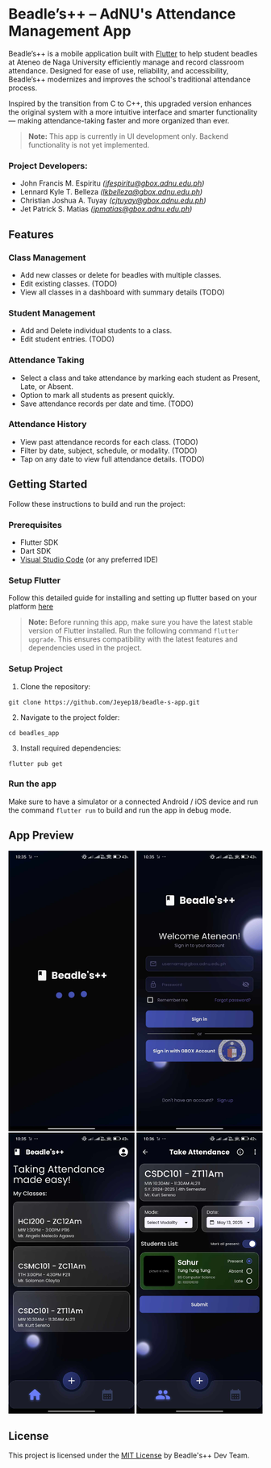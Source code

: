 # Beadle’s++ – AdNU's Attendance Management App

Beadle’s++ is a mobile application built with [Flutter](https://flutter.dev) to help student beadles at Ateneo de Naga University efficiently manage and record classroom attendance. Designed for ease of use, reliability, and accessibility, Beadle’s++ modernizes and improves the school's traditional attendance process.

Inspired by the transition from C to C++, this upgraded version enhances the original system with a more intuitive interface and smarter functionality — making attendance-taking faster and more organized than ever.

> **Note:** This app is currently in UI development only. Backend functionality is not yet implemented.

### Project Developers:

- John Francis M. Espiritu _(jfespiritu@gbox.adnu.edu.ph)_
- Lennard Kyle T. Belleza _(lkbelleza@gbox.adnu.edu.ph)_
- Christian Joshua A. Tuyay _(cjtuyay@gbox.adnu.edu.ph)_
- Jet Patrick S. Matias _(jpmatias@gbox.adnu.edu.ph)_

## Features

### Class Management

- Add new classes or delete for beadles with multiple classes.
- Edit existing classes. (TODO)
- View all classes in a dashboard with summary details (TODO)

### Student Management

- Add and Delete individual students to a class.
- Edit student entries. (TODO)

### Attendance Taking

- Select a class and take attendance by marking each student as Present, Late, or Absent.
- Option to mark all students as present quickly.
- Save attendance records per date and time. (TODO)

### Attendance History

- View past attendance records for each class. (TODO)
- Filter by date, subject, schedule, or modality. (TODO)
- Tap on any date to view full attendance details. (TODO)

## Getting Started

Follow these instructions to build and run the project:

### Prerequisites

- Flutter SDK
- Dart SDK
- [Visual Studio Code](https://code.visualstudio.com/docs/setup/setup-overview) (or any preferred IDE)

### Setup Flutter

Follow this detailed guide for installing and setting up flutter based on your platform [here](https://docs.flutter.dev/get-started/install)

> **Note:** Before running this app, make sure you have the latest stable version of Flutter installed.
> Run the following command `flutter upgrade`. This ensures compatibility with the latest features and dependencies used in the project.

### Setup Project

1. Clone the repository:

```
git clone https://github.com/Jeyep18/beadle-s-app.git
```

2. Navigate to the project folder:

```
cd beadles_app
```

3. Install required dependencies:

```
flutter pub get
```

### Run the app

Make sure to have a simulator or a connected Android / iOS device and run the command `flutter run` to build and run the app in debug mode.

## App Preview

<p align="center">
  <img src="assets/images/Screenshot 2.jpg" alt="SplashScreen" width="250"/>
  <img src="assets/images/Screenshot 4.jpg" alt="Log-in" width="250"/>
  <img src="assets/images/Screenshot 1.jpg" alt="Home" width="250"/>
  <img src="assets/images/Screenshot 3.jpg" alt="Dashboard" width="250"/>
</p>

## License

This project is licensed under the [MIT License](LICENSE) by Beadle's++ Dev Team.
